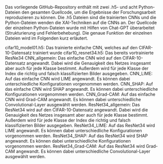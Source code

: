 Das vorliegende GitHub-Repository enthält mit zwei .h5- und acht Python-Dateien den gesamten Quellcode, um die Ergebnisse der Forschungsarbeit reproduzieren zu können. Die .h5 Dateien sind die trainierten CNNs und die Python-Dateien wenden die XAI-Techniken auf die CNNs an. Der Quellcode der einzelnen Python-Dateien wurde mit Hilfen von Chat-GPT überarbeitet (Strukturierung und Fehlerbehebung). Die genaue Funktion der einzelnen Dateien wird im Folgenden kurz erläutert.

cifar10_model01.h5: Das trainierte einfache CNN, welches auf den CIFAR-10-Datensatz trainiert wurde
cifar10_resnet34.h5: Das bereits vortrainierte ResNe34
CNN_allgemein: Das einfache CNN wird auf den CIFAR-10-Datensatz angewandt. Dabei wird die Genauigkeit des Netzes insgesamt aber auch für jede Klasse bestimmt. Außerdem wird für jede Klasse der Index die richtig und falsch klassifizierten Bilder ausgegeben.
CNN_LIME: Auf das einfache CNN wird LIME angewandt. Es können dabei unterschiedliche Konfigurationen vorgenommen werden.
CNN_SHAP: Auf das einfache CNN wird SHAP angewandt. Es können dabei unterschiedliche Konfigurationen vorgenommen werden.
CNN_Grad-CAM: Auf das einfache CNN wird Grad-CAM angewandt. Es können dabei unterschiedliche Convolutional-Layer ausgewählt werden.
ResNet34_allgemein: Das ResNet34 wird auf den CIFAR-10-Datensatz angewandt. Dabei wird die Genauigkeit des Netzes insgesamt aber auch für jede Klasse bestimmt. Außerdem wird für jede Klasse der Index die richtig und falsch klassifizierten Bilder ausgegeben.
ResNet34_LIME: Auf das ResNet34 wird LIME angewandt. Es können dabei unterschiedliche Konfigurationen vorgenommen werden.
ResNet34_SHAP: Auf das ResNet34 wird SHAP angewandt. Es können dabei unterschiedliche Konfigurationen vorgenommen werden.
ResNet34_Grad-CAM: Auf das ResNet34 wird Grad-CAM angewandt. Es können dabei unterschiedliche Convolutional-Layer ausgewählt werden.
